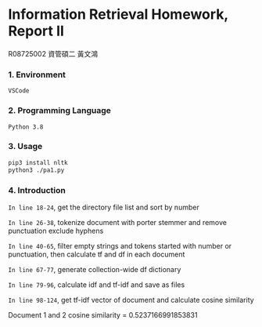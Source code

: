 # Information Retrieval Homework, Report II

R08725002 資管碩二 黃文鴻

### 1. Environment

```
VSCode
```

### 2. Programming Language

```
Python 3.8
```

### 3. Usage

```bash
pip3 install nltk
python3 ./pa1.py
```

### 4. Introduction

`In line 18-24`, get the directory file list and sort by number

`In line 26-38`, tokenize document with porter stemmer and remove punctuation exclude hyphens

`In line 40-65`, filter empty strings and tokens started with number or punctuation, then calculate tf and df in each document

`In line 67-77`, generate collection-wide df dictionary

`In line 79-96`, calculate idf and tf-idf and save as files

`In line 98-124`, get tf-idf vector of document and calculate cosine similarity

Document 1 and 2 cosine similarity = 0.5237166991853831